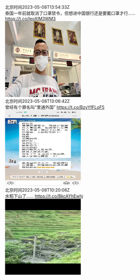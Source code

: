 北京时间2023-05-08T13:54:33Z<br>泰国一年前就取消了口罩禁令，但想进中国银行还是要戴口罩才行…… https://t.co/IeoXlM3WM3<br><img src='/temp/2023/1655451100848480257_0.jpg' width='250' height='250'><br>北京时间2023-05-08T13:06:42Z<br>曾经有个罪名叫“里通外国” https://t.co/BzyYfFLoF5<br><img src='/temp/2023/1655439059366584321_0.jpg' width='250' height='250'><br>北京时间2023-05-08T10:20:06Z<br>水稻下山了…… https://t.co/BkcAYhEwhj<br><img src='/temp/2023/1655397132256559104_0.jpg' width='250' height='250'><br>
